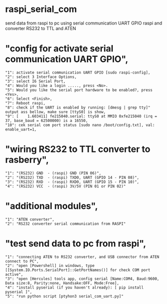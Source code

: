 # raspi_serial_com
send data from raspi to pc using serial communication UART GPIO raspi and converter RS232 to TTL and ATEN

# "config for activate serial communication UART GPIO",
		
	"1": activate serial communication UART GPIO [sudo raspi-config],
	"2": select 3 Interface Options,
	"3": select I6 Serial Port,
	"4": Would you like a login ....., press <No>.
	"5": Would you like the serial port hardware to be enabled?, press <Yes>,
	"6": Select <Finish>,
	"7": Reboot raspi,
 	"8": check if the UART is enabled by running: [dmesg | grep tty]" output ass bellow, make sure [ttyS0] is show,
 	"9": [    1.603411] fe215040.serial: ttyS0 at MMIO 0xfe215040 (irq = 37, base_baud = 62500000) is a 16550,
	"10": cek serial com port status [sudo nano /boot/config.txt], val: enable_uart=1,
			
# "wiring RS232 to TTL converter to rasberry",
		
	"1": "(RS232) GND  - (raspi) GND (PIN 06)",
	"2": "(RS232) TXD  - (raspi) TXD0, UART (GPIO 14 - PIN 08)",
	"3": "(RS232) RXD  - (raspi) RXD0, UART (GPIO 15 - PIN 10)",
	"4": "(RS232) VCC  - (raspi) 3V/5V (PIN 01 or PIN 02)"
		
# "additional modules",
	
	"1": "ATEN converter",
	"2": "RS232 converter serial communication from RASPI"

# "test send data to pc from raspi",

	"1": "connecting ATEN to RS232 converter, and USB connector from ATEN connect to PC",
	"2": "open [Powershell] in windows, type [[System.IO.Ports.SerialPort]::GetPortNames()] for check COM port active",
	"3": "open [Hercules] tools app, config serial [Name:COM4, Baud:9600, Data size:8, Parity:none, Handsake:OFF, Mode:Free],
	"4": "install pyserial (if you haven't already): [ pip install pyserial ]",
	"5": "run python script [ptyhon3 serial_com_uart.py]"

